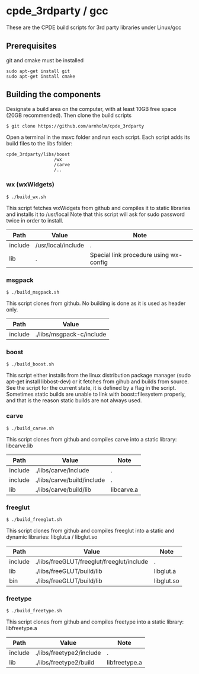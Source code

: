 # cpde_3rdparty / gcc

These are the CPDE build scripts for 3rd party libraries under  Linux/gcc

## Prerequisites

git and cmake must be installed

    sudo apt-get install git
    sudo apt-get install cmake

## Building the components

Designate a build area on the computer, with at least 10GB free space (20GB recommended). Then clone the build scripts

    $ git clone https://github.com/arnholm/cpde_3rdparty
    
Open a terminal in the msvc folder and run each script. Each script adds its build files to the libs folder:

    cpde_3rdparty/libs/boost
                      /wx
                      /carve
                      /..
                      
### wx (wxWidgets)

    $ ./build_wx.sh
	 
This script fetches wxWidgets from github and compiles it to static libraries and installs it to /usr/local 
Note that this script will ask for sudo password twice in order to install.

Path | Value | Note
 --- | ---   | ---
include | /usr/local/include   |  .
lib     | .            |  Special link procedure using wx-config

### msgpack

    $ ./build_msgpack.sh

This script clones from github. No building is done as it is used as header only.

Path | Value 
 --- | ---   
include | ./libs/msgpack-c/include 


### boost

    $ ./build_boost.sh
	 
This script either installs from the linux distribution package manager (sudo apt-get install libbost-dev) or it fetches from gihub and builds from source. See the script for the current state, it is defined by a flag in the script. Sometimes static builds are unable to link with boost::filesystem properly, and that is the reason static builds are not always used.

### carve

    $ ./build_carve.sh
	 
This script clones from github and compiles carve into a static library: libcarve.lib

Path | Value | Note
 --- | ---  | ---
include | ./libs/carve/include |  .
include | ./libs/carve/build/include | .
lib     | ./libs/carve/build/lib | libcarve.a
    
### freeglut

    $ ./build_freeglut.sh

This script clones from github and compiles freeglut into a static and dynamic libraries: libglut.a / libglut.so

Path | Value | Note
 --- | ---  | ---
include | ./libs/freeGLUT/freeglut/freeglut/include | .
lib     | ./libs/freeGLUT/build/lib | libglut.a
bin     | ./libs/freeGLUT/build/lib | libglut.so

### freetype

    $ ./build_freetype.sh

This script clones from github and compiles freetype into a static library: libfreetype.a

Path | Value | Note
 --- | ---  | ---
include | ./libs/freetype2/include |  .
lib     | ./libs/freetype2/build | libfreetype.a
